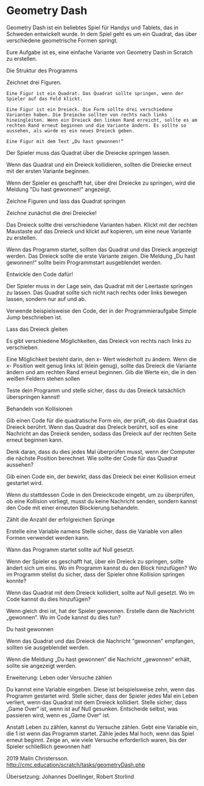 # Geometry Dash 

 

Geometry Dash ist ein beliebtes Spiel für Handys und Tablets, das in Schweden entwickelt wurde. In dem  Spiel geht es um ein Quadrat, das über verschiedene geometrische Formen springt.  

Eure Aufgabe ist es, eine einfache Variante von Geometry Dash in Scratch zu erstellen.  

Die Struktur des Programms  

Zeichnet drei Figuren. 

    Eine Figur ist ein Quadrat. Das Quadrat sollte springen, wenn der Spieler auf das Feld klickt.  

    Eine Figur ist ein Dreieck. Die Form sollte drei verschiedene Varianten haben. Die Dreiecke sollten von rechts nach links hineingleiten. Wenn ein Dreieck den linken Rand erreicht, sollte es am rechten Rand erneut beginnen und die Variante ändern. Es sollte so aussehen, als würde es ein neues Dreieck geben.  

    Eine Figur mit dem Text „Du hast gewonnen!“  

Der Spieler muss das Quadrat über die Dreiecke springen lassen.  

Wenn das Quadrat und ein Dreieck kollidieren, sollten die Dreiecke erneut mit der ersten Variante beginnen.  

Wenn der Spieler es geschafft hat, über drei Dreiecke zu springen, wird die Meldung "Du hast gewonnen!" angezeigt.  

Zeichne Figuren und lass das Quadrat springen  

Zeichne zunächst die drei Dreiecke!  

Das Dreieck sollte drei verschiedene Varianten haben. Klickt mit der rechten Maustaste auf das Dreieck und klickt auf kopieren, um eine neue Variante zu erstellen.  

 

Wenn das Programm startet, sollten das Quadrat und das Dreieck angezeigt werden. Das Dreieck sollte die erste Variante zeigen. Die Meldung „Du hast gewonnen!“ sollte beim Programmstart ausgeblendet werden.  

Entwickle den Code dafür!  

Der Spieler muss in der Lage sein, das Quadrat mit der Leertaste springen zu lassen. Das Quadrat sollte sich nicht nach rechts oder links bewegen lassen, sondern nur auf und ab.  

Verwende beispielsweise den Code, der in der Programmieraufgabe Simple Jump beschrieben ist.  

Lass das Dreieck gleiten  

Es gibt verschiedene Möglichkeiten, das Dreieck von rechts nach links zu verschieben.  

Eine Möglichkeit besteht darin, den x- Wert wiederholt zu ändern. Wenn die x- Position weit genug links ist (klein genug), sollte das Dreieck die Variante ändern und am rechten Rand erneut beginnen. Gib die Werte ein, die in den weißen Feldern stehen sollen 

 

 

Teste dein Programm und stelle sicher, dass du das Dreieck tatsächlich überspringen kannst!  

Behandeln von Kollisionen 

Gib einen Code für die quadratische Form ein, der prüft, ob das Quadrat das Dreieck berührt. Wenn das Quadrat das Dreieck berührt, soll es eine Nachricht an das Dreieck senden, sodass das Dreieck auf der rechten Seite erneut beginnen kann.  

 

Denk daran, dass du dies jedes Mal überprüfen musst, wenn der Computer die nächste Position berechnet. Wie sollte der Code für das Quadrat aussehen?  

Gib einen Code ein, der bewirkt, dass das Dreieck bei einer Kollision erneut gestartet wird.  

 

Wenn du stattdessen Code in den Dreieckcode eingebt, um zu überprüfen, ob eine Kollision vorliegt, musst du keine Nachricht senden, sondern kannst den Code mit einer erneuten Blockierung behandeln.  

Zählt die Anzahl der erfolgreichen Sprünge  

Erstelle eine Variable namens   Stelle sicher, dass die Variable von allen Formen verwendet werden kann.  

Wann das Programm startet sollte auf Null gesetzt.  

Wenn der Spieler es geschafft hat, über ein Dreieck zu springen, sollte ändert sich um eins. Wo im Programm kannst du den Block hinzufügen? Wo im Programm stellst du sicher, dass der Spieler ohne Kollision springen konnte?  

Wenn das Quadrat mit dem Dreieck kollidiert, sollte auf Null gesetzt. Wo im Code kannst du dies hinzufügen?  

Wenn gleich drei ist, hat der Spieler gewonnen. Erstelle dann die Nachricht „gewonnen“. Wo im Code kannst du dies tun?  

Du hast gewonnen  

Wenn das Quadrat und das Dreieck die Nachricht "gewonnen" empfangen, sollten sie ausgeblendet werden.  

Wenn die Meldung „Du hast gewonnen“ die Nachricht „gewonnen“ erhält, sollte sie angezeigt werden.  

Erweiterung: Leben oder Versuche zählen 

Du kannst eine Variable eingeben. Diese ist beispielsweise zehn, wenn das Programm gestartet wird. Stelle sicher, dass der Spieler jedes Mal ein Leben verliert, wenn das Quadrat mit dem Dreieck kollidiert. Stelle sicher, dass „Game Over“ ist, wenn ist auf Null gesunken. Entscheide selbst, was passieren wird, wenn es „Game Over“ ist.  

Anstatt Leben zu zählen, kannst du Versuche zählen. Gebt eine Variable ein, die 1 ist wenn das Programm startet. Zähle jedes Mal hoch, wenn das Spiel erneut beginnt. Zeige an, wie viele Versuche erforderlich waren, bis der Spieler schließlich gewonnen hat! 

  

 2019 Malin Christersson. http://cmc.education/scratch/tasks/geometryDash.php 

 Übersetzung: Johannes Doellinger, Robert Storlind
 
